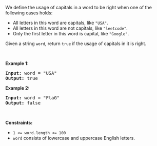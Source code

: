 <div><p>We define the usage of capitals in a word to be right when one of the following cases holds:</p>

<ul>
	<li>All letters in this word are capitals, like <code>"USA"</code>.</li>
	<li>All letters in this word are not capitals, like <code>"leetcode"</code>.</li>
	<li>Only the first letter in this word is capital, like <code>"Google"</code>.</li>
</ul>

<p>Given a string <code>word</code>, return <code>true</code> if the usage of capitals in it is right.</p>

<p>&nbsp;</p>
<p><strong class="example">Example 1:</strong></p>
<pre><strong>Input:</strong> word = "USA"
<strong>Output:</strong> true
</pre><p><strong class="example">Example 2:</strong></p>
<pre><strong>Input:</strong> word = "FlaG"
<strong>Output:</strong> false
</pre>
<p>&nbsp;</p>
<p><strong>Constraints:</strong></p>

<ul>
	<li><code>1 &lt;= word.length &lt;= 100</code></li>
	<li><code>word</code> consists of lowercase and uppercase English letters.</li>
</ul>
</div>
